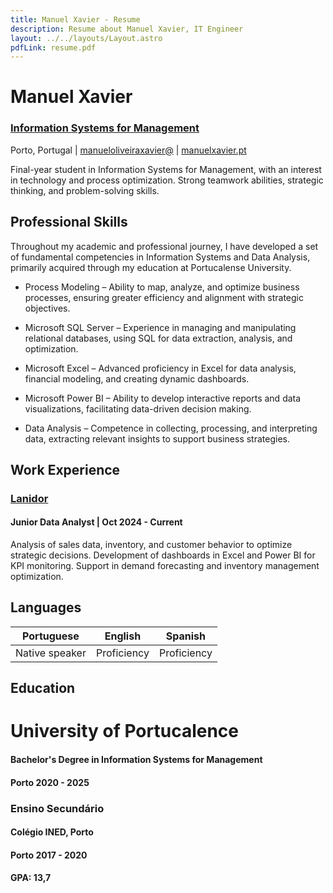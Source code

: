 ```yaml
---
title: Manuel Xavier - Resume
description: Resume about Manuel Xavier, IT Engineer
layout: ../../layouts/Layout.astro
pdfLink: resume.pdf
---
```


# Manuel Xavier
   
### [Information Systems for Management](https://www.upt.pt/inicio/cursos/licenciaturas-departamentos/licenciatura-em-sistemas-de-informacao-para-gestao/)


Porto, Portugal | [manueloliveiraxavier@](mailto:manueloliveiraxavier@gmail.com) | [manuelxavier.pt](http://manuelxavier.pt)

Final-year student in Information Systems for Management, with an interest in technology and process optimization. Strong teamwork abilities, strategic thinking, and problem-solving skills.

## Professional Skills

Throughout my academic and professional journey, I have developed a set of fundamental competencies in Information Systems and Data Analysis, primarily acquired through my education at Portucalense University.

   - Process Modeling – Ability to map, analyze, and optimize business processes, ensuring greater efficiency 
     and alignment with strategic objectives.

   - Microsoft SQL Server – Experience in managing and manipulating relational databases, using SQL for data extraction, 
     analysis, and optimization.

   - Microsoft Excel – Advanced proficiency in Excel for data analysis, financial modeling, and creating dynamic 
     dashboards.

   - Microsoft Power BI – Ability to develop interactive reports and data visualizations, facilitating 
     data-driven decision making.

   - Data Analysis – Competence in collecting, processing, and interpreting data, extracting relevant insights to support 
     business strategies.

## Work Experience

### [Lanidor](https://www.lanidor.com/)

#### Junior Data Analyst | Oct 2024 - Current

Analysis of sales data, inventory, and customer behavior to optimize strategic decisions. Development of dashboards in Excel and Power BI for KPI monitoring. Support in demand forecasting and inventory management optimization. 



## Languages

| Portuguese       | English      | Spanish
| -------------- | -----------  | ----------- |
| Native speaker | Proficiency  | Proficiency |

## Education

# University of Portucalence

#### Bachelor's Degree in Information Systems for Management 
#### Porto 2020 - 2025

### Ensino Secundário
#### Colégio INED, Porto
#### Porto 2017 - 2020 
#### GPA: 13,7



